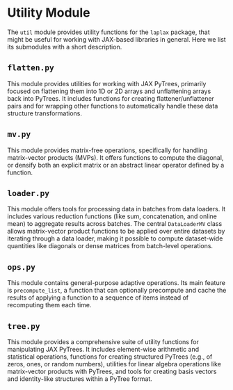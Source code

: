 # Utility Module

The `util` module provides utility functions for the `laplax` package, that might be useful for working with JAX-based libraries in general. Here we list its submodules with a short description.

## `flatten.py`
This module provides utilities for working with JAX PyTrees, primarily focused on flattening them into 1D or 2D arrays and unflattening arrays back into PyTrees. It includes functions for creating flattener/unflattener pairs and for wrapping other functions to automatically handle these data structure transformations.

## `mv.py`
This module provides matrix-free operations, specifically for handling matrix-vector products (MVPs). It offers functions to compute the diagonal, or densify both an explicit matrix or an abstract linear operator defined by a function.

## `loader.py`
This module offers tools for processing data in batches from data loaders. It includes various reduction functions (like sum, concatenation, and online mean) to aggregate results across batches. The central `DataLoaderMV` class allows matrix-vector product functions to be applied over entire datasets by iterating through a data loader, making it possible to compute dataset-wide quantities like diagonals or dense matrices from batch-level operations.

## `ops.py`
This module contains general-purpose adaptive operations. Its main feature is `precompute_list`, a function that can optionally precompute and cache the results of applying a function to a sequence of items instead of recomputing them each time.

## `tree.py`
This module provides a comprehensive suite of utility functions for manipulating JAX PyTrees. It includes element-wise arithmetic and statistical operations, functions for creating structured PyTrees (e.g., of zeros, ones, or random numbers), utilities for linear algebra operations like matrix-vector products with PyTrees, and tools for creating basis vectors and identity-like structures within a PyTree format.